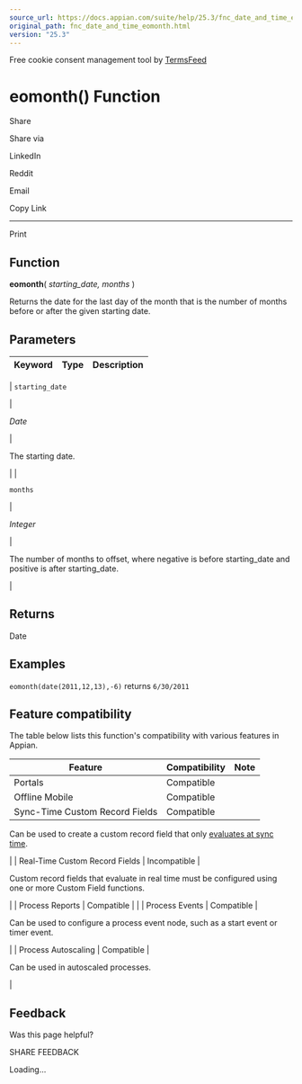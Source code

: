 ```yaml
---
source_url: https://docs.appian.com/suite/help/25.3/fnc_date_and_time_eomonth.html
original_path: fnc_date_and_time_eomonth.html
version: "25.3"
---
```


Free cookie consent management tool by [TermsFeed](https://www.termsfeed.com/)

# eomonth() Function

Share

Share via

LinkedIn

Reddit

Email

Copy Link

* * *

Print

## Function

**eomonth**( _starting\_date, months_ )

Returns the date for the last day of the month that is the number of months before or after the given starting date.

## Parameters

| Keyword | Type | Description |
| --- | --- | --- |
|
`starting_date`

 |

_Date_

 |

The starting date.

 |
|

`months`

 |

_Integer_

 |

The number of months to offset, where negative is before starting\_date and positive is after starting\_date.

 |

## Returns

Date

## Examples

`eomonth(date(2011,12,13),-6)` returns `6/30/2011`

## Feature compatibility

The table below lists this function's compatibility with various features in Appian.

| Feature | Compatibility | Note |
| --- | --- | --- |
| Portals | Compatible |  |
| Offline Mobile | Compatible |  |
| Sync-Time Custom Record Fields | Compatible |
Can be used to create a custom record field that only [evaluates at sync time](custom-record-fields.html#prodlink-sync-time-evaluations).

 |
| Real-Time Custom Record Fields | Incompatible |

Custom record fields that evaluate in real time must be configured using one or more Custom Field functions.

 |
| Process Reports | Compatible |  |
| Process Events | Compatible |

Can be used to configure a process event node, such as a start event or timer event.

 |
| Process Autoscaling | Compatible |

Can be used in autoscaled processes.

 |

## Feedback

Was this page helpful?

SHARE FEEDBACK

Loading...